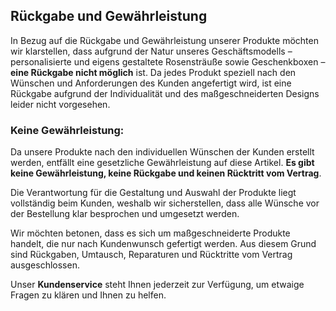 ## Rückgabe und Gewährleistung

In Bezug auf die Rückgabe und Gewährleistung unserer Produkte möchten wir klarstellen, dass aufgrund der Natur unseres Geschäftsmodells – personalisierte und eigens gestaltete Rosensträuße sowie Geschenkboxen – **eine Rückgabe nicht möglich** ist. Da jedes Produkt speziell nach den Wünschen und Anforderungen des Kunden angefertigt wird, ist eine Rückgabe aufgrund der Individualität und des maßgeschneiderten Designs leider nicht vorgesehen.

### Keine Gewährleistung:
Da unsere Produkte nach den individuellen Wünschen der Kunden erstellt werden, entfällt eine gesetzliche Gewährleistung auf diese Artikel. **Es gibt keine Gewährleistung, keine Rückgabe und keinen Rücktritt vom Vertrag**.

Die Verantwortung für die Gestaltung und Auswahl der Produkte liegt vollständig beim Kunden, weshalb wir sicherstellen, dass alle Wünsche vor der Bestellung klar besprochen und umgesetzt werden.

Wir möchten betonen, dass es sich um maßgeschneiderte Produkte handelt, die nur nach Kundenwunsch gefertigt werden. Aus diesem Grund sind Rückgaben, Umtausch, Reparaturen und Rücktritte vom Vertrag ausgeschlossen.

Unser **Kundenservice** steht Ihnen jederzeit zur Verfügung, um etwaige Fragen zu klären und Ihnen zu helfen.
